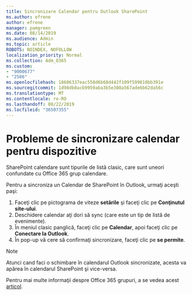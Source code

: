 ```yaml
---
title: Sincronizare Calendar pentru Outlook SharePoint
ms.author: efrene
author: efrene
manager: pamgreen
ms.date: 08/14/2019
ms.audience: Admin
ms.topic: article
ROBOTS: NOINDEX, NOFOLLOW
localization_priority: Normal
ms.collection: Adm_O365
ms.custom:
- "9000677"
- "2586"
ms.openlocfilehash: 18606337eac550d6b68d442f109f599810bb391e
ms.sourcegitcommit: 1d98db8acb9959aba3b5e308a567ade6b62da56c
ms.translationtype: MT
ms.contentlocale: ro-RO
ms.lasthandoff: 08/22/2019
ms.locfileid: "36507355"
---
```

# <a name="issues-synchronizing-your-calendar-to-devices"></a>Probleme de sincronizare calendar pentru dispozitive

SharePoint calendare sunt tipurile de listă clasic, care sunt uneori confundate cu Office 365 grup calendare.

Pentru a sincroniza un Calendar de SharePoint în Outlook, urmaţi aceşti paşi:

1. Faceţi clic pe pictograma de viteze **setările** şi faceţi clic pe **Conţinutul site-ului**.
2. Deschidere calendar aţi dori să sync (care este un tip de listă de evenimente).
3. În meniul clasic panglică, faceţi clic pe **Calendar**, apoi faceţi clic pe **Conectare la Outlook**.
4. În pop-up vă cere să confirmaţi sincronizare, faceţi clic pe **se permite**.

>[!Note]
> Atunci cand faci o schimbare în calendarul Outlook sincronizate, acesta va apărea în calendarul SharePoint şi vice-versa.

Pentru mai multe informaţii despre Office 365 grupuri, a se vedea acest [articol](https://support.office.com/article/Learn-about-Office-365-groups-b565caa1-5c40-40ef-9915-60fdb2d97fa2).
